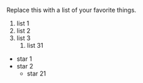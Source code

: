 Replace this with a list of your favorite things.

1. list 1
2. list 2
3. list 3
   1. list 31


* star 1
* star 2
  * star 21
